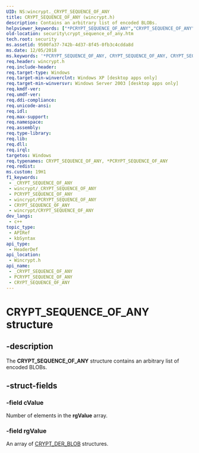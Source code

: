 ```yaml
---
UID: NS:wincrypt._CRYPT_SEQUENCE_OF_ANY
title: CRYPT_SEQUENCE_OF_ANY (wincrypt.h)
description: Contains an arbitrary list of encoded BLOBs.
helpviewer_keywords: ["*PCRYPT_SEQUENCE_OF_ANY","CRYPT_SEQUENCE_OF_ANY","CRYPT_SEQUENCE_OF_ANY structure [Security]","PCRYPT_SEQUENCE_OF_ANY","PCRYPT_SEQUENCE_OF_ANY structure pointer [Security]","_crypto2_crypt_sequence_of_any","security.crypt_sequence_of_any","wincrypt/CRYPT_SEQUENCE_OF_ANY","wincrypt/PCRYPT_SEQUENCE_OF_ANY"]
old-location: security\crypt_sequence_of_any.htm
tech.root: security
ms.assetid: 9500fa37-742b-4d37-8f45-0fb3c4cdda8d
ms.date: 12/05/2018
ms.keywords: '*PCRYPT_SEQUENCE_OF_ANY, CRYPT_SEQUENCE_OF_ANY, CRYPT_SEQUENCE_OF_ANY structure [Security], PCRYPT_SEQUENCE_OF_ANY, PCRYPT_SEQUENCE_OF_ANY structure pointer [Security], _crypto2_crypt_sequence_of_any, security.crypt_sequence_of_any, wincrypt/CRYPT_SEQUENCE_OF_ANY, wincrypt/PCRYPT_SEQUENCE_OF_ANY'
req.header: wincrypt.h
req.include-header: 
req.target-type: Windows
req.target-min-winverclnt: Windows XP [desktop apps only]
req.target-min-winversvr: Windows Server 2003 [desktop apps only]
req.kmdf-ver: 
req.umdf-ver: 
req.ddi-compliance: 
req.unicode-ansi: 
req.idl: 
req.max-support: 
req.namespace: 
req.assembly: 
req.type-library: 
req.lib: 
req.dll: 
req.irql: 
targetos: Windows
req.typenames: CRYPT_SEQUENCE_OF_ANY, *PCRYPT_SEQUENCE_OF_ANY
req.redist: 
ms.custom: 19H1
f1_keywords:
 - _CRYPT_SEQUENCE_OF_ANY
 - wincrypt/_CRYPT_SEQUENCE_OF_ANY
 - PCRYPT_SEQUENCE_OF_ANY
 - wincrypt/PCRYPT_SEQUENCE_OF_ANY
 - CRYPT_SEQUENCE_OF_ANY
 - wincrypt/CRYPT_SEQUENCE_OF_ANY
dev_langs:
 - c++
topic_type:
 - APIRef
 - kbSyntax
api_type:
 - HeaderDef
api_location:
 - Wincrypt.h
api_name:
 - _CRYPT_SEQUENCE_OF_ANY
 - PCRYPT_SEQUENCE_OF_ANY
 - CRYPT_SEQUENCE_OF_ANY
---
```


# CRYPT_SEQUENCE_OF_ANY structure


## -description

The <b>CRYPT_SEQUENCE_OF_ANY</b> structure contains an arbitrary list of encoded BLOBs.

## -struct-fields

### -field cValue

Number of elements in the <b>rgValue</b> array.

### -field rgValue

An array of 
<a href="/previous-versions/windows/desktop/legacy/aa381414(v=vs.85)">CRYPT_DER_BLOB</a> structures.

